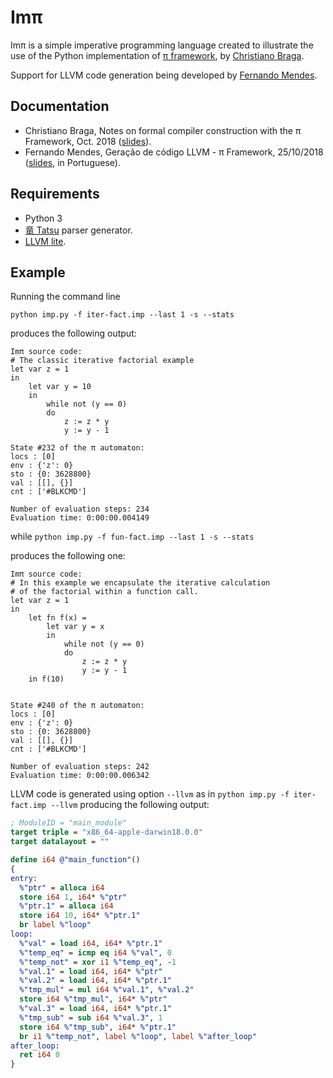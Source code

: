 # Imπ

Imπ is a simple imperative programming language created to illustrate the use of the Python implementation of [π framework](http://github/ChristianoBraga/PiFraework), by [Christiano Braga](http://github.com/ChristianoBraga).

Support for LLVM code generation being developed by [Fernando Mendes](https://github.com/fjmendes1994).

## Documentation

* Christiano Braga, Notes on formal compiler construction with the π Framework, Oct. 2018 ([slides](https://github.com/ChristianoBraga/PiFramework/blob/master/slides/slides.pdf)).
* Fernando Mendes, Geração de código LLVM - π Framework, 25/10/2018 ([slides](http://github.com/ChristianoBraga/PiFramework/blob/master/python/Pi_Framework___LLVM.pdf), in Portuguese).

## Requirements

* Python 3
* [竜 Tatsu](https://github.com/neogeny/TatSu) parser generator.
* [LLVM lite](https://github.com/numba/llvmlite).

## Example

Running the command line 

`python imp.py -f iter-fact.imp --last 1 -s --stats` 

produces the following output:

```shell
Imπ source code:
# The classic iterative factorial example
let var z = 1
in
    let var y = 10
    in
        while not (y == 0)
        do
            z := z * y
            y := y - 1

State #232 of the π automaton:
locs : [0]
env : {'z': 0}
sto : {0: 3628800}
val : [[], {}]
cnt : ['#BLKCMD']

Number of evaluation steps: 234
Evaluation time: 0:00:00.004149
```
while 
`python imp.py -f fun-fact.imp --last 1 -s --stats` 

produces the following one:

```shell
Imπ source code:
# In this example we encapsulate the iterative calculation
# of the factorial within a function call.
let var z = 1
in
    let fn f(x) =
        let var y = x
        in
            while not (y == 0)
            do
                z := z * y
                y := y - 1
    in f(10)


State #240 of the π automaton:
locs : [0]
env : {'z': 0}
sto : {0: 3628800}
val : [[], {}]
cnt : ['#BLKCMD']

Number of evaluation steps: 242
Evaluation time: 0:00:00.006342
```

LLVM code is generated using option `--llvm` as in
`python imp.py -f iter-fact.imp --llvm`
producing the following output:

```llvm
; ModuleID = "main_module"
target triple = "x86_64-apple-darwin18.0.0"
target datalayout = ""

define i64 @"main_function"()
{
entry:
  %"ptr" = alloca i64
  store i64 1, i64* %"ptr"
  %"ptr.1" = alloca i64
  store i64 10, i64* %"ptr.1"
  br label %"loop"
loop:
  %"val" = load i64, i64* %"ptr.1"
  %"temp_eq" = icmp eq i64 %"val", 0
  %"temp_not" = xor i1 %"temp_eq", -1
  %"val.1" = load i64, i64* %"ptr"
  %"val.2" = load i64, i64* %"ptr.1"
  %"tmp_mul" = mul i64 %"val.1", %"val.2"
  store i64 %"tmp_mul", i64* %"ptr"
  %"val.3" = load i64, i64* %"ptr.1"
  %"tmp_sub" = sub i64 %"val.3", 1
  store i64 %"tmp_sub", i64* %"ptr.1"
  br i1 %"temp_not", label %"loop", label %"after_loop"
after_loop:
  ret i64 0
}
```
